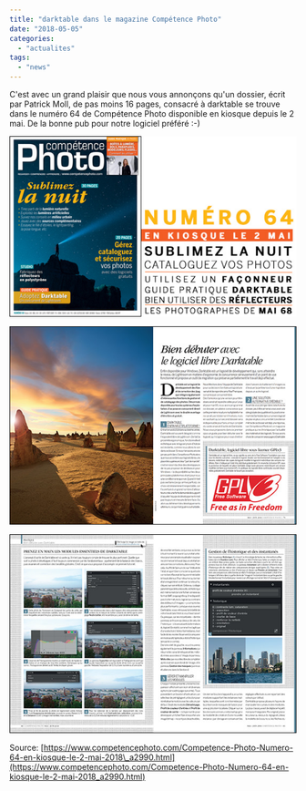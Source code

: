 ```yaml
---
title: "darktable dans le magazine Compétence Photo"
date: "2018-05-05"
categories: 
  - "actualites"
tags: 
  - "news"
---
```


C'est avec un grand plaisir que nous vous annonçons qu'un dossier, écrit par Patrick Moll, de pas moins 16 pages, consacré à darktable se trouve dans le numéro 64 de Compétence Photo disponible en kiosque depuis le 2 mai. De la bonne pub pour notre logiciel préféré :-)

![](images/21921310-24791887.jpg)

![](images/21921310-24792041.jpg)

![](images/21921310-24792055.jpg)

Source: [https://www.competencephoto.com/Competence-Photo-Numero-64-en-kiosque-le-2-mai-2018\_a2990.html](https://www.competencephoto.com/Competence-Photo-Numero-64-en-kiosque-le-2-mai-2018_a2990.html)
